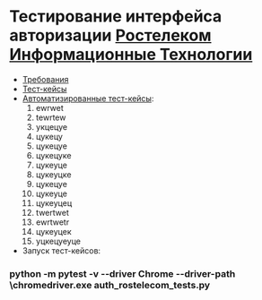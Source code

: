 # Тестирование интерфейса авторизации [Ростелеком Информационные Технологии](https://b2c.passport.rt.ru)

- [Требования](Требования_SSO_для_тестирования_last.doc)
- [Тест-кейсы](https://docs.google.com/spreadsheets/d/1duoCbv6G1kaRiQWd_4oMSMEwf3PxO2jHrazATA9jh2g/edit?usp=sharing) 
- [Автоматизированные тест-кейсы]():
  1. ewrwet
  2. tewrtew
  3. укцецуе
  4. цукецу
  5. цукецуе
  6. цукецуке
  7. цукеуце
  8. цукеуцке
  9. цукецуе
  10. цукеуце
  11. цукеуцец
  12. twertwet
  13. ewrtwetr
  14. цукеуцек
  15. уцкецуеуце
- Запуск тест-кейсов:
### python -m pytest -v --driver Chrome --driver-path \chromedriver.exe auth_rostelecom_tests.py